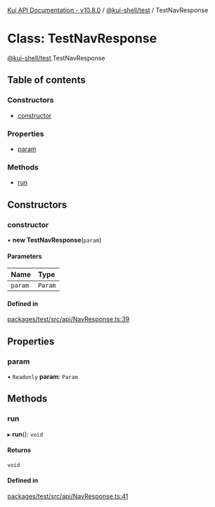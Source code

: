 [Kui API Documentation - v10.8.0](../README.md) / [@kui-shell/test](../modules/kui_shell_test.md) / TestNavResponse

# Class: TestNavResponse

[@kui-shell/test](../modules/kui_shell_test.md).TestNavResponse

## Table of contents

### Constructors

- [constructor](kui_shell_test.TestNavResponse.md#constructor)

### Properties

- [param](kui_shell_test.TestNavResponse.md#param)

### Methods

- [run](kui_shell_test.TestNavResponse.md#run)

## Constructors

### constructor

• **new TestNavResponse**(`param`)

#### Parameters

| Name    | Type    |
| :------ | :------ |
| `param` | `Param` |

#### Defined in

[packages/test/src/api/NavResponse.ts:39](https://github.com/mra-ruiz/kui/blob/a3b5e3edf/packages/test/src/api/NavResponse.ts#L39)

## Properties

### param

• `Readonly` **param**: `Param`

## Methods

### run

▸ **run**(): `void`

#### Returns

`void`

#### Defined in

[packages/test/src/api/NavResponse.ts:41](https://github.com/mra-ruiz/kui/blob/a3b5e3edf/packages/test/src/api/NavResponse.ts#L41)
